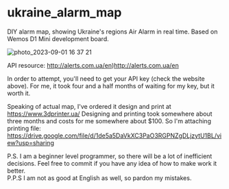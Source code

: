 # ukraine_alarm_map
DIY alarm map, showing Ukraine's regions Air Alarm in real time. Based on Wemos D1 Mini development board.

![photo_2023-09-01 16 37 21](https://github.com/Whale1902/ukraine_alarm_map/assets/103887569/cae2f1c0-4d70-4885-b2fb-d77f58c87a34)

API resource: http://alerts.com.ua/en)http://alerts.com.ua/en

In order to attempt, you'll need to get your API key (check the website above). For me, it took four and a half months of waiting for my key, but it worth it.

Speaking of actual map, I've ordered it design and print at https://www.3dprinter.ua/ Designing and printing took somewhere about three months and costs for me somewhere about $100. 
So I'm attaching printing file: https://drive.google.com/file/d/1de5a5DaVkXC3PaO3RGPNZgDLjzytU1BL/view?usp=sharing

P.S. I am a beginner level programmer, so there will be a lot of inefficient decisions. Feel free to commit if you have any idea of how to make work it better.  
P.P.S I am  not as good at English as well, so pardon my mistakes.
